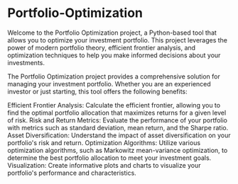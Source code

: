 # Portfolio-Optimization

Welcome to the Portfolio Optimization project, a Python-based tool that allows you to optimize your investment portfolio. This project leverages the power of modern portfolio theory, efficient frontier analysis, and optimization techniques to help you make informed decisions about your investments.

The Portfolio Optimization project provides a comprehensive solution for managing your investment portfolio. Whether you are an experienced investor or just starting, this tool offers the following benefits:

Efficient Frontier Analysis: Calculate the efficient frontier, allowing you to find the optimal portfolio allocation that maximizes returns for a given level of risk.
Risk and Return Metrics: Evaluate the performance of your portfolio with metrics such as standard deviation, mean return, and the Sharpe ratio.
Asset Diversification: Understand the impact of asset diversification on your portfolio's risk and return.
Optimization Algorithms: Utilize various optimization algorithms, such as Markowitz mean-variance optimization, to determine the best portfolio allocation to meet your investment goals.
Visualization: Create informative plots and charts to visualize your portfolio's performance and characteristics.
